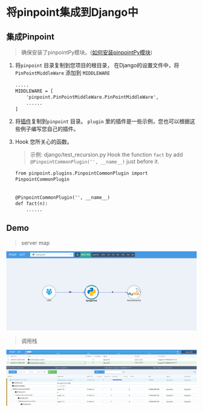 # 将pinpoint集成到Django中


## 集成Pinpoint

> 确保安装了pinpointPy模块。([如何安装pinpointPy模块](../../../DOC/PY/Readme.md))
1. 将```pinpoint``` 目录复制到您项目的根目录， 在Django的设置文件中，将 ```PinPointMiddleWare``` 添加到 ```MIDDLEWARE``` 

    ```
    .....
    MIDDLEWARE = [
        'pinpoint.PinPointMiddleWare.PinPointMiddleWare',
        ......
    ]
    ```
2. 将[插件](../plugins)复制到```pinpoint``` 目录。 ```plugin``` 里的插件是一些示例，您也可以根据这些例子编写您自己的插件。

3. Hook 您所关心的函数。
     > 示例: django/test_recursion.py
     Hook the function ```fact``` by add ```@PinpointCommonPlugin('', __name__)``` just before it.
    
    
    ```
    from pinpoint.plugins.PinpointCommonPlugin import PinpointCommonPlugin
    
    
    @PinpointCommonPlugin('', __name__)
    def fact(n):
        ......
    ```

## Demo 


> server map 

![server-map](images/Django-mysql-servermap.png) 

> 调用栈

![server-stack](images/Django-recursion-calltree.png)

